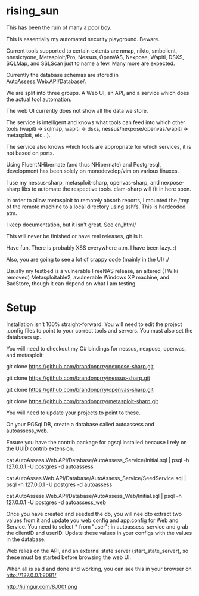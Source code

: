 rising_sun
==========

This has been the ruin of many a poor boy.




This is essentially my automated security playground. Beware.


Current tools supported to certain extents are nmap, nikto, smbclient,
onesixtyone, Metasploit/Pro, Nessus, OpenVAS, Nexpose, Wapiti, DSXS,
SQLMap, and SSLScan just to name a few. Many more are expected.


Currently the database schemas are stored in
AutoAssess.Web.API/Database/.


We are split into three groups. A Web UI, an API, and a service which
does the actual tool automation.


The web UI currently does not show all the data we store.


The service is intelligent and knows what tools can feed into which
other tools (wapiti -> sqlmap, wapiti -> dsxs,
nessus/nexpose/openvas/wapiti -> metasploit, etc...).


The service also knows which tools are appropriate for which services,
it is not based on ports.

Using FluentNHibernate (and thus NHibernate) and Postgresql, development has been solely on monodevelop/vim on various linuxes.


I use my nessus-sharp, metasploit-sharp, openvas-sharp, and
nexpose-sharp libs to automate the respective tools. clam-sharp will fit in here soon.


In order to allow metasploit to remotely absorb reports, I mounted the
/tmp of the remote machine to a local directory using sshfs. This is 
hardcoded atm.


I keep documentation, but it isn't great. See en_html/


This will never be finished or have real releases, git is it.


Have fun. There is probably XSS everywhere atm. I have been lazy. :)


Also, you are going to see a lot of crappy code (mainly in the UI) :/

Usually my testbed is a vulnerable FreeNAS release, an altered (TWiki
removed) Metasploitable2, avulnerable Windows XP machine, and BadStore, 
though it can depend on what I am testing.


Setup
=====


Installation isn't 100% straight-forward. You will need to edit the
project .config files to point to your correct tools and servers. You
must also set the databases up.

You will need to checkout my C# bindings for nessus, nexpose, openvas,
and metasploit:


  git clone https://github.com/brandonprry/nexpose-sharp.git

  git clone https://github.com/brandonprry/nessus-sharp.git

  git clone https://github.com/brandonprry/openvas-sharp.git

  git clone https://github.com/brandonprry/metasploit-sharp.git


You will need to update your projects to point to these.


On your PGSql DB, create a database called autoassess and
autoassess_web.


Ensure you have the contrib package for pgsql installed because I rely
on the UUID contrib extension.


cat AutoAssess.Web.API/Database/AutoAssess_Service/Initial.sql | psql -h
127.0.0.1 -U postgres -d autoassess

cat AutoAsses.Web.API/Database/AutoAssess_Service/SeedService.sql | psql
-h 127.0.0.1 -U postgres -d autoassess

cat AutoAssess.Web.API/Database/AutoAssess_Web/Initial.sql | psql -h
127.0.0.1 -U postgres -d autoassess_web


Once you have created and seeded the db, you will nee dto extract two
values from it and update you web.config and app.config for Web and
Service. You need to select * from "user"; in autoassess_service and
grab the clientID and userID. Update these values in your configs with
the values in the database.

Web relies on the API, and an external state server
(start_state_server), so these must be started before browsing the web
UI.


When all is said and done and working, you can see this in your browser on http://127.0.0.1:8081/


http://i.imgur.com/8J00t.png
